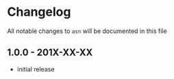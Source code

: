 # Changelog

All notable changes to `asn` will be documented in this file

## 1.0.0 - 201X-XX-XX

- initial release
